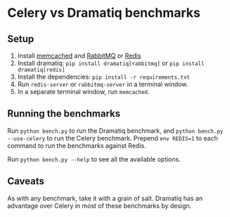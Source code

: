 # Celery vs Dramatiq benchmarks

## Setup

1. Install [memcached][memcached] and [RabbitMQ][rabbitmq] or [Redis][redis]
1. Install dramatiq: `pip install dramatiq[rabbitmq]` or `pip install dramatiq[redis]`
1. Install the dependencies: `pip install -r requirements.txt`
1. Run `redis-server` or `rabbitmq-server` in a terminal window.
1. In a separate terminal window, run `memcached`.

## Running the benchmarks

Run `python bench.py` to run the Dramatiq benchmark, and `python
bench.py --use-celery` to run the Celery benchmark.  Prepend `env
REDIS=1` to each command to run the benchmarks against Redis.

Run `python bench.py --help` to see all the available options.

## Caveats

As with any benchmark, take it with a grain of salt.  Dramatiq has an
advantage over Celery in most of these benchmarks by design.


[memcached]: https://memcached.org
[rabbitmq]: https://www.rabbitmq.com
[redis]: https://redis.io

